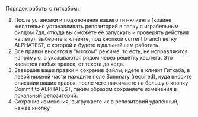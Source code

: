 Порядок работы с гитхабом:
1. После установки и подключения вашего гит-клиента (крайне желательно устанавливать репозиторий в папку с играбельным билдом 7дл, откуда вы сможете её запускать и проверять действия на лету), выберите в клиенте, под кнопкой current branch ветку ALPHATEST, с которой и будете в дальнейшем работать.
2. Все правки вносятся в "мягком" режиме, то есть, не исправляются напрямую, а указываются рядом через решётку хэштега. Это касается любых правок, от текста до кода.
3. Завершив ваши правки и сохранив файлы, идёте в клиент Гитхаба, в левой нижней части находите поле Summary (required), куда вносите описания ваших правок, после чего нажимаете на большую кнопку Commit to ALPHATEST, таким образом сохраняете изменения в локальный репозиторий.
4. Сохранив изменения, выгружаете их в репозиторий удалённый, нажав кнопку 